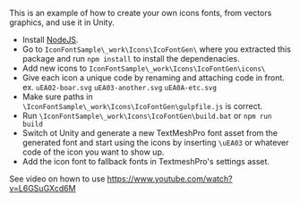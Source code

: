 

This is an example of how to create your own icons fonts, from vectors graphics, and use it in Unity. 

- Install [NodeJS](https://nodejs.org/en/).
- Go to `IconFontSample\_work\Icons\IcoFontGen\` where you extracted this package and run `npm install` to install the dependenacies. 
- Add new icons to `IconFontSample\_work\Icons\IcoFontGen\icons\`
- Give each icon a unique code by renaming and attaching code in front. ex. `uEA02-boar.svg` `uEA03-another.svg` `uEA0A-etc.svg`
- Make sure paths in `\IconFontSample\_work\Icons\IcoFontGen\gulpfile.js` is correct.
- Run `\IconFontSample\_work\Icons\IcoFontGen\build.bat` or `npm run build`
- Switch ot Unity and generate a new TextMeshPro font asset from the generated font and start using the icons by inserting `\uEA03` or whatever code of the icon you want to show up.
- Add the icon font to fallback fonts in TextmeshPro's settings asset.

See video on hown to use https://www.youtube.com/watch?v=L6GSuGXcd6M

